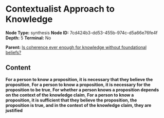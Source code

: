 # Contextualist Approach to Knowledge

**Node Type:** synthesis
**Node ID:** 7cd424b3-dd53-455b-974c-d5a66e76fe4f
**Depth:** 5
**Terminal:** No

**Parent:** [Is coherence ever enough for knowledge without foundational beliefs?](is-coherence-ever-enough-for-knowledge-without-foundational-beliefs-antithesis-d0831814-92b5-48ab-a7f6-86a25d9584dc.md)

## Content

**For a person to know a proposition, it is necessary that they believe the proposition**, **For a person to know a proposition, it is necessary for the proposition to be true**, **For whether a person knows a proposition depends on the context of the knowledge claim**, **For a person to know a proposition, it is sufficient that they believe the proposition, the proposition is true, and in the context of the knowledge claim, they are justified**
